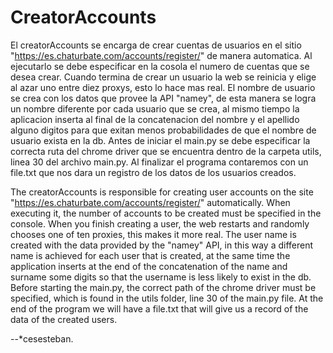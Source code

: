 # CreatorAccounts

El creatorAccounts se encarga de crear cuentas de usuarios en el sitio "https://es.chaturbate.com/accounts/register/" de manera automatica. 
Al ejecutarlo se debe especificar en la cosola el numero de cuentas que se desea crear.
Cuando termina de crear un usuario la web se reinicia y elige al azar uno entre diez proxys, esto lo hace mas real. 
El nombre de usuario se crea con los datos que provee la API "namey", de esta manera se logra un nombre diferente por cada usuario que se crea, al mismo tiempo la aplicacion inserta al final de la concatenacion del nombre y el apellido alguno digitos para que exitan menos probabilidades de que el nombre de usuario exista en la db.
Antes de iniciar el main.py se debe especificar la correcta ruta del chrome driver que se encuentra dentro de la carpeta utils, linea 30 del archivo main.py.
Al finalizar el programa contaremos con un file.txt que nos dara un registro de los datos de los usuarios creados.

The creatorAccounts is responsible for creating user accounts on the site "https://es.chaturbate.com/accounts/register/" automatically.
When executing it, the number of accounts to be created must be specified in the console.
When you finish creating a user, the web restarts and randomly chooses one of ten proxies, this makes it more real.
The user name is created with the data provided by the "namey" API, in this way a different name is achieved for each user that is created, at the same time the application inserts at the end of the concatenation of the name and surname some digits so that the username is less likely to exist in the db.
Before starting the main.py, the correct path of the chrome driver must be specified, which is found in the utils folder, line 30 of the main.py file.
At the end of the program we will have a file.txt that will give us a record of the data of the created users.



--*cesesteban.
